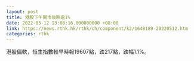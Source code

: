```yaml
---
layout: post
title: 港股下午開市後跌逾1%
date: 2022-05-12 13:08:16.000000000 +08:00
link: https://news.rthk.hk/rthk/ch/component/k2/1648189-20220512.htm
categories: rthk
---
```


港股偏軟，恒生指數較早時報19607點，跌217點，跌幅1.1%。
